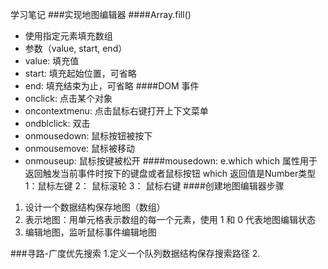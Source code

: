 学习笔记
###实现地图编辑器
####Array.fill()
- 使用指定元素填充数组
- 参数（value, start, end）
- value: 填充值
- start: 填充起始位置，可省略
- end: 填充结束为止，可省略
####DOM 事件
- onclick: 点击某个对象
- oncontextmenu: 点击鼠标右键打开上下文菜单
- ondblclick: 双击
- onmousedown: 鼠标按钮被按下
- onmousemove: 鼠标被移动
- onmouseup: 鼠标按键被松开
####mousedown: e.which
which 属性用于返回触发当前事件时按下的键盘或者鼠标按钮
which 返回值是Number类型
1：鼠标左键
2： 鼠标滚轮
3： 鼠标右键
####创建地图编辑器步骤
1. 设计一个数据结构保存地图（数组）
2. 表示地图：用单元格表示数组的每一个元素，使用 1 和 0 代表地图编辑状态
3. 编辑地图，监听鼠标事件编辑地图

###寻路-广度优先搜索
1.定义一个队列数据结构保存搜索路径
2. 
